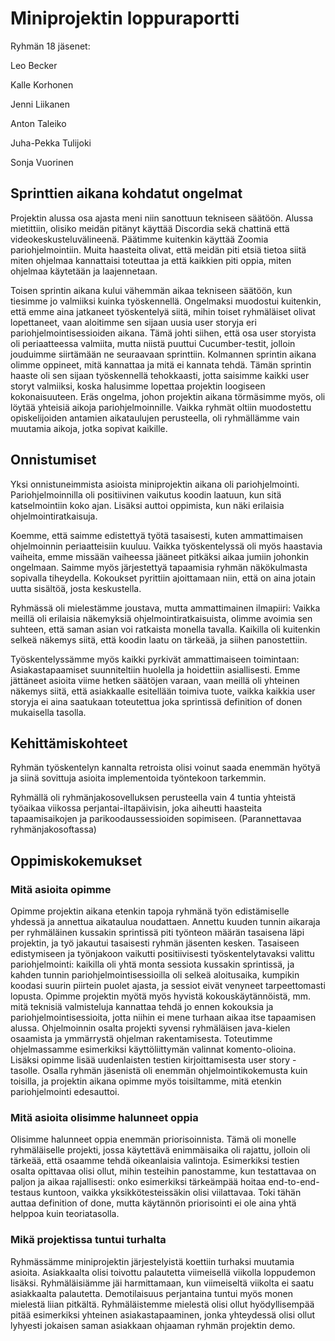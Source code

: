 # Miniprojektin loppuraportti

Ryhmän 18 jäsenet:

Leo Becker

Kalle Korhonen

Jenni Liikanen

Anton Taleiko

Juha-Pekka Tulijoki

Sonja Vuorinen


## Sprinttien aikana kohdatut ongelmat

Projektin alussa osa ajasta meni niin sanottuun tekniseen säätöön. Alussa mietittiin, olisiko meidän pitänyt käyttää Discordia sekä chattinä että videokeskusteluvälineenä. Päätimme kuitenkin käyttää Zoomia pariohjelmointiin. Muita haasteita olivat, että meidän piti etsiä tietoa siitä miten ohjelmaa kannattaisi toteuttaa ja että kaikkien piti oppia, miten ohjelmaa käytetään ja laajennetaan.

Toisen sprintin aikana kului vähemmän aikaa tekniseen säätöön, kun tiesimme jo valmiiksi kuinka työskennellä. Ongelmaksi muodostui kuitenkin, että emme aina jatkaneet työskentelyä siitä, mihin toiset ryhmäläiset olivat lopettaneet, vaan aloitimme sen sijaan uusia user storyja eri pariohjelmointisessioiden aikana. Tämä johti siihen, että osa user storyista oli periaatteessa valmiita, mutta niistä puuttui Cucumber-testit, jolloin jouduimme siirtämään ne seuraavaan sprinttiin.
Kolmannen sprintin aikana olimme oppineet, mitä kannattaa ja mitä ei kannata tehdä. Tämän sprintin haaste oli sen sijaan työskennellä tehokkaasti, jotta saisimme kaikki user storyt valmiiksi, koska halusimme lopettaa projektin loogiseen kokonaisuuteen.
Eräs ongelma, johon projektin aikana törmäsimme myös, oli löytää yhteisiä aikoja pariohjelmoinnille. Vaikka ryhmät oltiin muodostettu opiskelijoiden antamien aikataulujen perusteella, oli ryhmällämme vain muutamia aikoja, jotka sopivat kaikille.

## Onnistumiset

Yksi onnistuneimmista asioista miniprojektin aikana oli pariohjelmointi. Pariohjelmoinnilla oli positiivinen vaikutus koodin laatuun, kun sitä katselmointiin koko ajan. Lisäksi auttoi oppimista, kun näki erilaisia ohjelmointiratkaisuja.

Koemme, että saimme edistettyä työtä tasaisesti, kuten ammattimaisen ohjelmoinnin periaatteisiin kuuluu. Vaikka työskentelyssä oli myös haastavia vaiheita, emme missään vaiheessa jääneet pitkäksi aikaa jumiin johonkin ongelmaan. Saimme myös järjestettyä tapaamisia ryhmän näkökulmasta sopivalla tiheydella. Kokoukset pyrittiin ajoittamaan niin, että on aina jotain uutta sisältöä, josta keskustella. 

Ryhmässä oli mielestämme joustava, mutta ammattimainen ilmapiiri: Vaikka meillä oli erilaisia näkemyksiä ohjelmointiratkaisuista, olimme avoimia sen suhteen, että saman asian voi ratkaista monella tavalla. Kaikilla oli kuitenkin selkeä näkemys siitä, että koodin laatu on tärkeää, ja siihen panostettiin.

Työskentelyssämme myös kaikki pyrkivät ammattimaiseen toimintaan: Asiakastapaamiset suunniteltiin huolella ja hoidettiin asiallisesti. Emme jättäneet asioita viime hetken säätöjen varaan, vaan meillä oli yhteinen näkemys siitä, että asiakkaalle esitellään toimiva tuote, vaikka kaikkia user storyja ei aina saatukaan toteutettua joka sprintissä definition of donen mukaisella tasolla.

## Kehittämiskohteet 

Ryhmän työskentelyn kannalta retroista olisi voinut saada enemmän hyötyä ja siinä sovittuja asioita implementoida työntekoon tarkemmin.

Ryhmällä oli ryhmänjakosovelluksen perusteella vain 4 tuntia yhteistä työaikaa viikossa perjantai-iltapäivisin, joka aiheutti haasteita tapaamisaikojen ja parikoodaussessioiden sopimiseen. (Parannettavaa ryhmänjakosoftassa)

## Oppimiskokemukset 

### Mitä asioita opimme

Opimme projektin aikana etenkin tapoja ryhmänä työn edistämiselle yhdessä ja annettua aikataulua noudattaen. Annettu kuuden tunnin aikaraja per ryhmäläinen kussakin sprintissä piti työnteon määrän tasaisena läpi projektin, ja työ jakautui tasaisesti ryhmän jäsenten kesken. Tasaiseen edistymiseen ja työnjakoon vaikutti positiivisesti työskentelytavaksi valittu pariohjelmointi: kaikilla oli yhtä monta sessiota kussakin sprintissä, ja kahden tunnin pariohjelmointisessioilla oli selkeä aloitusaika, kumpikin koodasi suurin piirtein puolet ajasta, ja sessiot eivät venyneet tarpeettomasti lopusta. 
Opimme projektin myötä myös hyvistä kokouskäytännöistä, mm. mitä teknisiä valmisteluja kannattaa tehdä jo ennen kokouksia ja pariohjelmointisessioita, jotta niihin ei mene turhaan aikaa itse tapaamisen alussa. 
Ohjelmoinnin osalta projekti syvensi ryhmäläisen java-kielen osaamista ja ymmärrystä ohjelman rakentamisesta. Toteutimme ohjelmassamme esimerkiksi käyttöliittymän valinnat komento-olioina. Lisäksi opimme lisää uudenlaisten testien kirjoittamisesta user story -tasolle. Osalla ryhmän jäsenistä oli enemmän ohjelmointikokemusta kuin toisilla, ja projektin aikana opimme myös toisiltamme, mitä etenkin pariohjelmointi edesauttoi.

### Mitä asioita olisimme halunneet oppia

Olisimme halunneet oppia enemmän priorisoinnista. Tämä oli monelle ryhmäläiselle projekti, jossa käytettävä enimmäisaika oli rajattu, jolloin oli tärkeää, että osaamme tehdä oikeanlaisia valintoja. Esimerkiksi testien osalta opittavaa olisi ollut, mihin testeihin panostamme, kun testattavaa on paljon ja aikaa rajallisesti: onko esimerkiksi tärkeämpää hoitaa end-to-end-testaus kuntoon, vaikka yksikkötesteissäkin olisi viilattavaa. Toki tähän auttaa definition of done, mutta käytännön priorisointi ei ole aina yhtä helppoa kuin teoriatasolla.

### Mikä projektissa tuntui turhalta

Ryhmässämme miniprojektin järjestelyistä koettiin turhaksi muutamia asioita. Asiakkaalta olisi toivottu palautetta viimeisellä viikolla loppudemon lisäksi. Ryhmäläisiämme jäi harmittamaan, kun viimeiseltä viikolta ei saatu asiakkaalta palautetta. Demotilaisuus perjantaina tuntui myös monen mielestä liian pitkältä. Ryhmäläistemme mielestä olisi ollut hyödyllisempää pitää esimerkiksi yhteinen asiakastapaaminen, jonka yhteydessä olisi ollut lyhyesti jokaisen saman asiakkaan ohjaaman ryhmän projektin demo. 
